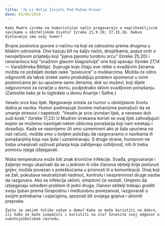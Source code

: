 ```yaml
---
title: 'Je Li Bolje Živjeti Pod Rubom Krova'
date: 01/05/2019
---
```


`Kako Mudre izreke na humorističan način progovaraju o neprihvatljivim navikama u obiteljskom životu? Izreke 21,9.19; 27,15.16. Kakvo djelovanje ima ovaj humor?`

Brojne poslovice govore o načinu na koji se odnosimo prema drugima u bliskim odnosima. One kazuju bît na šaljiv način, dosjetkama, poput onih o neosjetljivom prijatelju koji “pjeva pjesmu turobnu srcu” (Izreke 25,20) i ranoraniocu koji “snažnim glasom blagoslivlja” one koji spavaju (Izreke 27,14 — Varaždinska Biblija). Supruge koje čitaju ove retke o svadljivim ženama možda će poželjeti dodati neke “poslovice” o muškarcima. Možda će oštro odgovoriti da takve izreke samo produbljuju problem spomenut u ovim poslovicama jer su upućene samo ženama, dok su muževi, koji dijele odgovornost za ozračje u domu, podjednako skloni svadljivom ponašanju. (Zamislite kako je to izgledalo u domu Ananije i Safire.)

Veselo srce kao lijek. Njegovanje smisla za humor u obiteljskom životu dobra je navika. Humor podmazuje životne mehanizme pomažući da se umanje stresovi i napetosti. “Veselo je srce izvrstan lijek, a neveseo duh suši kosti.” (Izreke 17,22) U Mudrim izrekama koristi se ovaj lijek zahvaljujući kojem se možemo nasmijati nekim oblicima ponašanja koji nam smetaju i dosađuju. Kada se nasmijemo (ili smo uznemireni ako je šala upućena na naš račun), možda smo u boljem položaju da razgovaramo o navikama ili ponašanjima koja nas ljute i uznemiravaju. S druge strane, humorom ne treba umanjivati važnost pitanja koja zahtijevaju ozbiljnost, niti ih treba pomoću njega izbjegavati.

Niska temperatura može biti znak kronične infekcije. Svađa, prigovaranje i žaljenje mogu ukazivati da se u jednom ili više članova obitelji krije potisnuti gnjev, možda povezan s poteškoćama u prisnosti ili u komunikaciji. Onaj koji se žali, pokušava neutralizirati nadmoć, kontrolu i nespremnost druge osobe da razgovara. Ako se infekcija ukloni, simptomi će nestati. Umjesto da izbjegavaju određeni problem ili jedni druge, članovi obitelji trebaju graditi svoju ljubav prema Gospodinu i međusobnu povezanost, razgovarati o svojim potrebama i osjećajima, spoznati bît svojega gnjeva i ukloniti prepreke.

`Zašto je smijeh toliko važan u domu? Kako se može koristiti na dobro, ili kako se može izopačiti i koristiti na zlo? Iznesite svoj odgovor u subotnjoškolskom razredu.`
